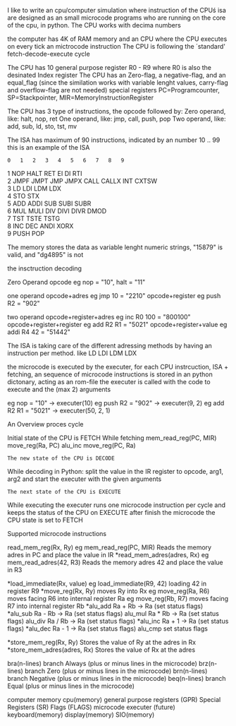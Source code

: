 I like to write an cpu/computer simulation where instruction of the CPUś isa are designed as an small microcode programs who are running on the core of the cpu, in python. The CPU works with decima numbers


the computer has 4K of RAM memory and an CPU where the CPU executes on every tick an mictrocode instruction
The CPU is following the ´standard' fetch-decode-execute cycle

The CPU has 10 general purpose register R0 - R9 where R0 is also the desinated Index register
The CPU has an Zero-flag, a negative-flag, and an equal_flag (since the similation works with variable lenght values, carry-flag and overflow-flag are not needed)
special registers PC=Programcounter, SP=Stackpointer, MIR=MemoryInstructionRegister


The CPU has 3 type of instructions, the opcode followed by:
    Zero operand, like: halt, nop, ret
    One  operand, like: jmp, call, push, pop
    Two  operand, like: add, sub, ld, sto, tst, mv

The ISA has maximum of 90 instructions, indicated by an number 10 .. 99
this is an example of the ISA

	0	1	2	3	4	5	6	7	8	9
1	NOP	HALT 	RET	EI	DI	RTI				
2	JMPF	JMPT	JMP	JMPX	CALL	CALLX	INT	CXTSW		
3	LD	LDI	LDM	LDX						
4	STO	STX								
5	ADD	ADDI	SUB 	SUBI	SUBR					
6	MUL	MULI	DIV	DIVI	DIVR	DMOD				
7	TST	TSTE	TSTG							
8	INC	DEC	ANDI	XORX						
9	PUSH	POP								



The memory stores the data as variable lenght numeric strings, "15879" is valid, and "dg4895" is not

the insctruction decoding 

Zero Operand
    opcode                      eg nop = "10", halt = "11"

one operand
    opcode+adres                eg jmp  10 = "2210"
    opcode+register             eg push R2 = "902"

two operand
    opcode+register+adres       eg inc  R0 100 = "800100"
    opcode+register+register    eg add  R2 R1  = "5021"
    opcode+register+value       eg addi R4 42  = "51442"


The ISA is taking care of the different adressing methods by having an instruction per method.
like LD LDI LDM LDX

the microcode is executed by the executer, for each CPU instrcuction, ISA + fetching, an sequence of
microcode instructions is stored in an python dictonary, acting as an rom-file
the executer is called with the code to execute and the (max 2) arguments

eg nop = "10"           -> executer(10) 
eg push R2 = "902"      -> executer(9, 2)
eg add  R2 R1  = "5021" -> executer(50, 2, 1)



An Overview proces cycle

Initial state of the CPU is FETCH
    While fetching
        mem_read_reg(PC, MIR)
        move_reg(Ra, PC)
        alu_inc
        move_reg(PC, Ra)

    The new state of the CPU is DECODE

While decoding 
    in Python: split the value in the IR register to opcode, arg1, arg2
    and start the executer with the given arguments

    The next state of the CPU is EXECUTE

While executing
    the executer runs one microcode instruction per cycle and keeps the status of the CPU on EXECUTE
    after finish the microcode the CPU state is set to FETCH


Supported microcode instructions


read_mem_reg(Rx, Ry)            eg mem_read_reg(PC, MIR) Reads the memory adres in PC and place the value in IR
*read_mem_adres(adres, Rx)       eg mem_read_adres(42, R3) Reads the memory adres 42 and place the value in R3

*load_immediate(Rx, value)       eg load_immediate(R9, 42)  loading 42 in register R9
*move_reg(Rx, Ry)                moves Ry into Rx 
                                eg move_reg(Ra, R6) moves facing R6 into internal register Ra
                                eg move_reg(Rb, R7) moves facing R7 into internal register Rb
*alu_add                         Ra + Rb -> Ra (set status flags)
*alu_sub                         Ra - Rb -> Ra (set status flags)
alu_mul                         Ra * Rb -> Ra (set status flags)
alu_div                         Ra / Rb -> Ra (set status flags)
*alu_inc                         Ra + 1  -> Ra (set status flags)
*alu_dec                         Ra - 1  -> Ra (set status flags)
alu_cmp                         set status flags


*store_mem_reg(Rx, Ry)           Stores the value of Ry at the adres in Rx
*store_mem_adres(adres, Rx)      Stores the value of Rx at the adres

bra(n-lines)                    branch Always   (plus or minus lines in the microcode)
brz(n-lines)                    branch Zero     (plus or minus lines in the microcode)
brn(n-lines)                    branch Negative (plus or minus lines in the microcode)
beq(n-lines)                    branch Equal    (plus or minus lines in the microcode)


 computer
    memory
    cpu(memory)
        general purpose registers (GPR)
        Special Registers         (SR)
        Flags                     (FLAGS)
        microcode executer
(future)
    keyboard(memory)
    display(memory)
    SIO(memory)